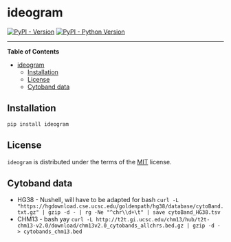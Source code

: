 # ideogram

[![PyPI - Version](https://img.shields.io/pypi/v/ideogram.svg)](https://pypi.org/project/ideogram)
[![PyPI - Python Version](https://img.shields.io/pypi/pyversions/ideogram.svg)](https://pypi.org/project/ideogram)

-----

**Table of Contents**

- [ideogram](#ideogram)
  - [Installation](#installation)
  - [License](#license)
  - [Cytoband data](#cytoband-data)

## Installation

```console
pip install ideogram
```

## License

`ideogram` is distributed under the terms of the [MIT](https://spdx.org/licenses/MIT.html) license.

## Cytoband data
* HG38 - Nushell, will have to be adapted for bash `curl -L "https://hgdownload.cse.ucsc.edu/goldenpath/hg38/database/cytoBand.txt.gz" | gzip -d - | rg -Ne "^chr\\d+\t" | save cytoBand_HG38.tsv`
* CHM13 - bash yay `curl -L http://t2t.gi.ucsc.edu/chm13/hub/t2t-chm13-v2.0/download/chm13v2.0_cytobands_allchrs.bed.gz | gzip -d - > cytobands_chm13.bed`
